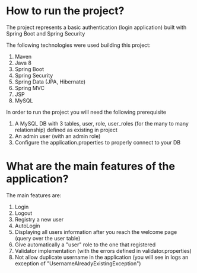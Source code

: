 # How to run the project?
The project represents a basic authentication (login application) built with Spring Boot and Spring Security

The following technologies were used building this project:
1. Maven
2. Java 8
3. Spring Boot
4. Spring Security
5. Spring Data (JPA, Hibernate)
6. Spring MVC
7. JSP
8. MySQL

In order to run the project you will need the following prerequisite
1. A MySQL DB with 3 tables, user, role, user_roles (for the many to many relationship) defined as existing in project
2. An admin user (with an admin role)
3. Configure the application.properties to properly connect to your DB

# What are the main features of the application?

The main features are:
1. Login
2. Logout
3. Registry a new user
4. AutoLogin
5. Displaying all users information after you reach the welcome page (query over the user table)
6. Give automatically a "user" role to the one that registered
7. Validator implementation (with the errors defined in validator.properties)
8. Not allow duplicate username in the application (you will see in logs an exception of "UsernameAlreadyExistingException")
